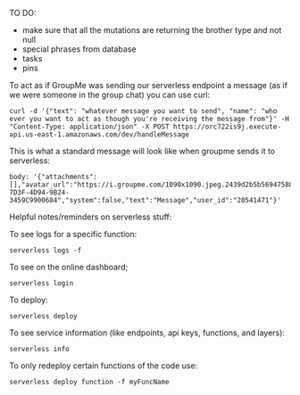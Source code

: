 TO DO:
- make sure that all the mutations are returning the brother type and not null
- special phrases from database
- tasks
- pins


To act as if GroupMe was sending our serverless endpoint a message (as if we were someone in the group chat) you can use curl:
```
curl -d '{"text": "whatever message you want to send", "name": "who ever you want to act as though you're receiving the message from"}' -H "Content-Type: application/json" -X POST https://orc722is9j.execute-api.us-east-1.amazonaws.com/dev/handleMessage
```

This is what a standard message will look like when groupme sends it to serverless:
```
body: '{"attachments":[],"avatar_url":"https://i.groupme.com/1090x1090.jpeg.2439d2b5b56947588772e0dcb8018810","created_at":1544626900,"group_id":"36851875","id":"154462690079386792","name":"Guajiro","sender_id":"20541471","sender_type":"user","source_guid":"BD562DBF-7D3F-4D94-9B24-3459C9900684","system":false,"text":"Message","user_id":"20541471"}'
```

Helpful notes/reminders on serverless stuff:

To see logs for a specific function:
```
serverless logs -f
```

To see on the online dashboard;
```
serverless login
```

To deploy:
```
serverless deploy
```

To see service information (like endpoints, api keys, functions, and layers):
```
serverless info
```

To only redeploy certain functions of the code use:
```
serverless deploy function -f myFuncName
```